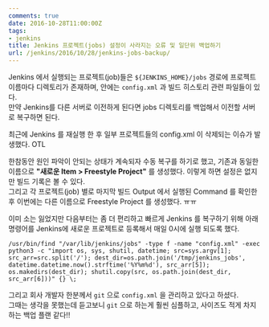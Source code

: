 ```yaml
---
comments: true
date: 2016-10-28T11:00:00Z
tags:
- jenkins
title: Jenkins 프로젝트(jobs) 설정이 사라지는 오류 및 일단위 백업하기
url: /jenkins/2016/10/28/jenkins-jobs-backup/
---
```


Jenkins 에서 실행되는 프로젝트(job)들은 ```${JENKINS_HOME}/jobs``` 경로에 프로젝트 이름마다 디렉토리가 존재하며, 안에는 ```config.xml``` 과 빌드 히스토리 관련 파일들이 있다.  
만약 Jenkins를 다른 서버로 이전하게 된다면 jobs 디렉토리를 백업해서 이전할 서버로 복구하면 된다.  
  
최근에 Jenkins 를 재실행 한 후 일부 프로젝트들의 config.xml 이 삭제되는 이슈가 발생했다. OTL  
  
한참동안 원인 파악이 안되는 상태가 계속되자 수동 복구를 하기로 했고, 기존과 동일한 이름으로 **"새로운 Item > Freestyle Project"** 를 생성했다. 이렇게 하면 설정은 없지만 빌드 기록은 볼 수 있다.  
그리고 각 프로젝트(job) 별로 마지막 빌드 Output 에서 실행된 Command 를 확인한 후 이번에는 다른 이름으로 Freestyle Project 를 생성했다. ㅠㅠ  
   
이미 소는 잃었지만 다음부터는 좀 더 편리하고 빠르게 Jenkins 를 복구하기 위해 아래 명령어를 Jenkins에 새로운 프로젝트로 등록해서 매일 0시에 실행 되도록 했다.  

```
/usr/bin/find "/var/lib/jenkins/jobs" -type f -name "config.xml" -exec python3 -c "import os, sys, shutil, datetime; src=sys.argv[1]; src_arr=src.split('/'); dest_dir=os.path.join('/tmp/jenkins_jobs', datetime.datetime.now().strftime('%Y%m%d'), src_arr[5]); os.makedirs(dest_dir); shutil.copy(src, os.path.join(dest_dir, src_arr[6]))" {} \;
```

그리고 회사 개발자 한분께서 ```git``` 으로 ```config.xml``` 을 관리하고 있다고 하셨다.  
그때는 생각을 못했는데 듣고보니 ```git``` 으로 하는게 훨씬 심플하고, 사이즈도 적게 차지하는 백업 플랜 같다!!  
